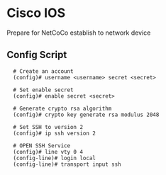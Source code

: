 # Cisco IOS

Prepare for NetCoCo establish to network device

## Config Script

```text
  # Create an account
  (config)# username <username> secret <secret>

  # Set enable secret
  (config)# enable secret <secret>

  # Generate crypto rsa algorithm
  (config)# crypto key generate rsa modulus 2048

  # Set SSH to version 2
  (config)# ip ssh version 2

  # OPEN SSH Service
  (config)# line vty 0 4
  (config-line)# login local
  (config-line)# transport input ssh
```

